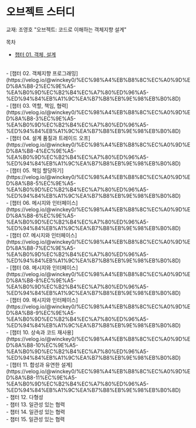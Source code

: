 # 오브젝트 스터디

교재: 조영호 "오브젝트: 코드로 이해하는 객체지향 설계"


목차
<br>
- [챕터 01. 객체, 설계](https://velog.io/@winckey0/%EC%98%A4%EB%B8%8C%EC%A0%9D%ED%8A%B8-1%EC%9E%A5-%EA%B0%9D%EC%B2%B4%EC%84%A4%EA%B3%84)
<br>
- [챕터 02. 객체지향 프로그래밍](https://velog.io/@winckey0/%EC%98%A4%EB%B8%8C%EC%A0%9D%ED%8A%B8-2%EC%9E%A5-%EA%B0%9D%EC%B2%B4%EC%A7%80%ED%96%A5-%ED%94%84%EB%A1%9C%EA%B7%B8%EB%9E%98%EB%B0%8D)
<br>
- [챕터 03. 역할, 책임, 협력](https://velog.io/@winckey0/%EC%98%A4%EB%B8%8C%EC%A0%9D%ED%8A%B8-3%EC%9E%A5-%EA%B0%9D%EC%B2%B4%EC%A7%80%ED%96%A5-%ED%94%84%EB%A1%9C%EA%B7%B8%EB%9E%98%EB%B0%8D)
<br>
- [챕터 04. 설계 품질과 트레이드 오프](https://velog.io/@winckey0/%EC%98%A4%EB%B8%8C%EC%A0%9D%ED%8A%B8-4%EC%9E%A5-%EA%B0%9D%EC%B2%B4%EC%A7%80%ED%96%A5-%ED%94%84%EB%A1%9C%EA%B7%B8%EB%9E%98%EB%B0%8D)
<br>
- [챕터 05. 책임 할당하기](https://velog.io/@winckey0/%EC%98%A4%EB%B8%8C%EC%A0%9D%ED%8A%B8-5%EC%9E%A5-%EA%B0%9D%EC%B2%B4%EC%A7%80%ED%96%A5-%ED%94%84%EB%A1%9C%EA%B7%B8%EB%9E%98%EB%B0%8D)
<br>
- [챕터 06. 메시지와 인터페이스](https://velog.io/@winckey0/%EC%98%A4%EB%B8%8C%EC%A0%9D%ED%8A%B8-6%EC%9E%A5-%EA%B0%9D%EC%B2%B4%EC%A7%80%ED%96%A5-%ED%94%84%EB%A1%9C%EA%B7%B8%EB%9E%98%EB%B0%8D)
<br>
- [챕터 07. 메시지와 인터페이스](https://velog.io/@winckey0/%EC%98%A4%EB%B8%8C%EC%A0%9D%ED%8A%B8-7%EC%9E%A5-%EA%B0%9D%EC%B2%B4%EC%A7%80%ED%96%A5-%ED%94%84%EB%A1%9C%EA%B7%B8%EB%9E%98%EB%B0%8D)
<br>
- [챕터 08. 메시지와 인터페이스](https://velog.io/@winckey0/%EC%98%A4%EB%B8%8C%EC%A0%9D%ED%8A%B8-8%EC%9E%A5-%EA%B0%9D%EC%B2%B4%EC%A7%80%ED%96%A5-%ED%94%84%EB%A1%9C%EA%B7%B8%EB%9E%98%EB%B0%8D)
<br>
- [챕터 09. 메시지와 인터페이스](https://velog.io/@winckey0/%EC%98%A4%EB%B8%8C%EC%A0%9D%ED%8A%B8-9%EC%9E%A5-%EA%B0%9D%EC%B2%B4%EC%A7%80%ED%96%A5-%ED%94%84%EB%A1%9C%EA%B7%B8%EB%9E%98%EB%B0%8D)
<br>
- [챕터 10. 상속과 코드 재사용](https://velog.io/@winckey0/%EC%98%A4%EB%B8%8C%EC%A0%9D%ED%8A%B8-10%EC%9E%A5-%EA%B0%9D%EC%B2%B4%EC%A7%80%ED%96%A5-%ED%94%84%EB%A1%9C%EA%B7%B8%EB%9E%98%EB%B0%8D)
<br>
- [챕터 11. 합성과 유연한 설계](https://velog.io/@winckey0/%EC%98%A4%EB%B8%8C%EC%A0%9D%ED%8A%B8-11%EC%9E%A5-%EA%B0%9D%EC%B2%B4%EC%A7%80%ED%96%A5-%ED%94%84%EB%A1%9C%EA%B7%B8%EB%9E%98%EB%B0%8D)
<br>
- 챕터 12. 다형성
<br>
- 챕터 13. 일관성 있는 협력
<br>
- 챕터 14. 일관성 있는 협력
<br>
- 챕터 15. 일관성 있는 협력
<br>
